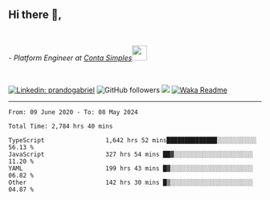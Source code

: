 <h2>Hi there  👋,</h2> </br>

<p><em>- Platform Engineer at <a href="https://contasimples.com">Conta Simples</a><img src="https://media.giphy.com/media/WUlplcMpOCEmTGBtBW/giphy.gif" width="30"> 
</em></p></br>


[![Linkedin: prandogabriel](https://img.shields.io/badge/-prandogabriel-blue?style=flat-square&logo=Linkedin&logoColor=white&link=https://www.linkedin.com/in/prandogabriel/)](https://www.linkedin.com/in/prandogabriel)
![GitHub followers](https://img.shields.io/github/followers/prandogabriel?label=Follow&style=social)
![](https://visitor-badge.glitch.me/badge?page_id=prandogabriel.prandogabriel)
[![Waka Readme](https://github.com/prandogabriel/prandogabriel/actions/workflows/update-stats.yml.yml/badge.svg)](https://github.com/prandogabriel/prandogabriel/actions/workflows/update-stats.yml.yml)

---

<!--START_SECTION:waka-->

```golang
From: 09 June 2020 - To: 08 May 2024

Total Time: 2,784 hrs 40 mins

TypeScript                 1,642 hrs 52 mins██████████████░░░░░░░░░░░   56.13 %
JavaScript                 327 hrs 54 mins ██▓░░░░░░░░░░░░░░░░░░░░░░   11.20 %
YAML                       199 hrs 43 mins █▓░░░░░░░░░░░░░░░░░░░░░░░   06.82 %
Other                      142 hrs 30 mins █▒░░░░░░░░░░░░░░░░░░░░░░░   04.87 %
```

<!--END_SECTION:waka-->
